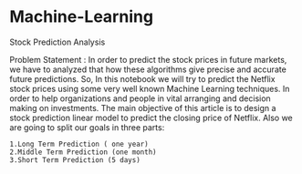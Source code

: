 # Machine-Learning
Stock Prediction Analysis

Problem Statement :
In order to predict the stock prices in future markets, we have to analyzed that how these algorithms give precise and accurate future predictions. So, In this notebook we will try to predict the Netflix stock prices using some very well known Machine Learning techniques.
In order to help organizations and people in vital arranging and decision making on investments. 
The main objective of this article is to design a stock prediction linear model to predict the closing price of Netflix.
Also we are going to split our goals in three parts:

    1.Long Term Prediction ( one year)
    2.Middle Term Prediction (one month)
    3.Short Term Prediction (5 days)

